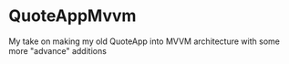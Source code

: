 # QuoteAppMvvm
My take on making my old QuoteApp into MVVM architecture with some more "advance" additions 
